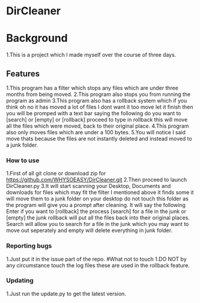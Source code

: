 # DirCleaner
# Background
1.This is a project which I made myself over the course of three days.
## Features
1.This program has a filter which stops any files which are under three months from being moved.
2.This program also stops you from running the program as admin
3.This program also has a rollback system which if you think oh no it has moved a lot of files I dont want it too move let it finish then you will be promped with a text bar saying the following do you want to [search] or [empty] or [rollback] proceed to type in rollback this will move all the files which were moved, back to their original place.
4.This program also only moves files which are under a 100 bytes.
5.You will notice I said move thats because the files are not instantly deleted and instead moved to a junk folder.
### How to use
1.First of all git clone or download zip for https://github.com/WHYSOEASY/DirCleaner.git
2.Then proceed to launch DirCleaner.py
3.It will start scanning your Desktop, Documents and downloads for files which may fit the filter I mentioned above it finds some it will move them to a junk folder on your desktop do not touch this folder as the program will give you a prompt after cleaning. It will say the following Enter if you want to [rollback] the process [search] for a file in the junk or [empty] the junk rollback will put all the files back into their original places. Search will allow you to search for a file in the junk which you may want to move out seperately and empty will delete everything in junk folder.
###  Reporting bugs
1.Just put it in the issue part of the repo.
#What not to touch
1.DO NOT by any circumstance touch the log files these are used in the rollback feature.
###  Updating
1.Just run the update.py to get the latest version.
